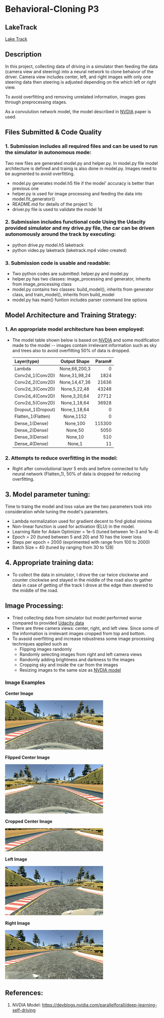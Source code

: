 # Behavioral-Cloning P3

## LakeTrack

[Lake Track](https://youtu.be/XBsT_MQjMGM)

## Description
In this project, collecting data of driving in a simulator then feeding the data (camera view and steering) into a neural network to clone behaivor of the driver. Camera view includes center, left, and right images with only one steering data then steering is adjusted depending on the which left or right view. 

To avoid overfitting and removing unrelated information, images goes through preprocessing stages.

As a convulution network model, the model described in [NVDIA](https://devblogs.nvidia.com/parallelforall/deep-learning-self-driving-cars/) paper is used. 

## Files Submitted & Code Quality
### 1. **Submission includes all required files and can be used to run the simulator in autonomous mode**: 
Two new files are generated model.py and helper.py. In model.py file model architecture is defined and trainig is also done in model.py. Images need to be augmented to avoid overfitting. 

* model.py generates model.h5 file if the model' accuracy is better than previous one 
* helper.py is used for image processing and feeding the data into model.fit_generator() 
* README.md for details of the project 1c
* driver.py file is used to validate the model 1d

### 2. **Submission includes functional code Using the Udacity provided simulator and my drive.py file, the car can be driven autonomously around the track by executing**:

* python drive.py model.h5 laketrack 
* python video.py laketrack (laketrack.mp4 video created)

### 3. **Submission code is usable and readable**:

* Two python codes are submitted: helper.py and model.py
* helper.py has two classes: image_processing and generator, inherits from image_processing class
* model.py contains two classes: build_model(), inherits from generator class, and train_model(), inherits from build_model
* model.py has main() funtion includes parser command line options 

## Model Architecture and Training Strategy:
### 1. **An appropriate model architecture has been employed**:

* The model table shown below is based on [NVDIA](https://devblogs.nvidia.com/parallelforall/deep-learning-self-driving-cars/) and some modification made to the model -- images contain irrelevant information such as sky and trees also to avoid overfitting 50% of data is dropped. 

  | Layer(type)          | Output Shape    | Param#  |
  | ---------------------|:---------------:| -------:|
  | Lambda               | None,66,200,3   |    0    |
  | Conv2d_1(Conv2D)     | None,31,98,24   |   1824  |
  | Conv2d_2(Conv2D)     | None,14,47,36   |  21636  |
  | Conv2d_3(Conv2D)     | None,5,22,48    |  43248  |
  | Conv2d_4(Conv2D)     | None,3,20,64    |  27712  |
  | Conv2d_5(Conv2D)     | None,1,18,64    |  36928  |
  | Dropout_1(Dropout)   | None,1,18,64    |    0    |
  | Flatten_1(Flatten)   | None,1152       |    0    |
  | Dense_1(Dense)       | None,100        |  115300 |
  | Dense_2(Dense)       | None,50         |   5050  |
  | Dense_3(Dense)       | None,10         |    510  |
  | Dense_4(Dense)       | None,1          |    11   |

### 2. **Attempts to reduce overfitting in the model**:

* Right after convolutional layer 5 ends and before connected to fully neural network (Flatten_1), 50% of data is dropped for reducing overfitting. 


## 3. **Model parameter tuning**:

  Time to traing the model and loss value are the two parameters took into consideration while tuning the model's parameters. 
  
* Lambda normalization used for gradient decent to find global minima 
* Non-linear function is used for activation (ELU) in the model.
* Learning Rate for Adam Optimizer = 1e-5 (tuned between 1e-3 and 1e-4)
* Epoch = 20 (tuned between 5 and 20) and 10 has the lower loss
* Steps per epoch = 2000 (exprimented with range from 100 to 2000)
* Batch Size = 40 (tuned by ranging from 30 to 128)

## 4. **Appropriate training data**:

* To collect the data in simulator, I drove the car twice clockwise and counter clockwise and stayed in the middle of the road also to gather data in case of getting of the track I drove at the edge then steered to the middle of the road.

## Image Processing:

* Tried collecting data from simulator but model performed worse compared to provided [Udacity data](https://d17h27t6h515a5.cloudfront.net/topher/2016/December/584f6edd_data/data.zip)
* There are three camera views: center, right, and left view. Since some of the information is irrelevant images cropped from top and bottom.
* To avaoid overfitting and increase robustness some image processing techniques applied such as 
  * Flipping images randomly 
  * Randomly selecting images from right and left camera views
  * Randomly adding brightness and darkness to the images
  * Cropping sky and inside the car from the images
  * Resizing images to the same size as [NVDIA model](https://devblogs.nvidia.com/parallelforall/deep-learning-self-driving-cars/)

### Image Examples

  **Center Image**

  ![[Center Image]](images/center.png)

  **Flipped Center Image**

  ![[Flipped Image]](images/flipped_center.png)
    
  **Cropped Center Image**

  ![[Cropped Image]](images/cropped_center.png)
  
  **Left Image**

  ![[Left Image]](images/left.png)

  **Right Image**

  ![[Left Image]](images/right.png)

## References: 
1. NVDIA Model: https://devblogs.nvidia.com/parallelforall/deep-learning-self-driving

